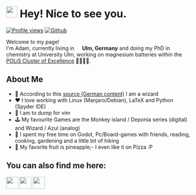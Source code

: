 <h1><img src="https://emojis.slackmojis.com/emojis/images/1531849430/4246/blob-sunglasses.gif?1531849430" width="30"/> Hey! Nice to see you.</h1>

[![Profile views](https://komarev.com/ghpvc/?username=adamreupert&color=blue)]()
[![Github](https://img.shields.io/github/followers/adamreupert?label=Follow&style=social)](https://github.com/adamreupert)

<p>Welcome to my page! </br> I'm Adam, currently living in <img src="https://cdn-icons-png.flaticon.com/512/197/197571.png" width="13"/> <b>Ulm, Germany</b> and doing my PhD in chemistry at University Ulm, working on magnesium batteries within the <a href="https://www.postlithiumstorage.org/en/">POLiS Cluster of Excellence</a> 👨🏼‍🔬🔋.</p> 

<h2> About Me </h2>

- 🧙 According to this <a href="https://media-exp1.licdn.com/dms/image/C4E22AQH0ugI68f_mfQ/feedshare-shrink_2048_1536/0/1644915427638?e=1672272000&v=beta&t=LzciSHxgSdSp1yix5ERKchfoPFwe_4R7th3WaAVEZKw">source (German content)</a> I am a wizard
- ♥️  I love working with Linux (Manjaro/Debian), LaTeX and Python (Spyder IDE)
- 🛑  I am to dump for vim 
- 🕹️  My favourite Games are the Monkey island / Deponia series (digital) and Wizard / Azul (analog)
- 🚵  I spent my free time on Godot, Pc/Board-games with friends, reading, cooking, gardening and a little bit of hiking 
- 🍍  My favorite fruit is pineapple;- I even like it on Pizza :P

<h2> You can also find me here:</h2>
<a href = 'https://www.linkedin.com/in/adam-reupert-362863238/'> <img width = '32px' align= 'center' src="https://upload.wikimedia.org/wikipedia/commons/c/ca/LinkedIn_logo_initials.png"/></a>
<a href = 'https://www.researchgate.net/profile/Adam-Reupert'> <img width = '32px' align= 'center' src="https://upload.wikimedia.org/wikipedia/commons/5/5e/ResearchGate_icon_SVG.svg"/></a>
<a href = 'https://orcid.org/0000-0003-2238-9670'> <img width = '32px' align= 'center' src="https://upload.wikimedia.org/wikipedia/commons/0/06/ORCID_iD.svg"/></a>
<!---
<h2> My github stats! </h2>

![Adam's 𝚐𝚒𝚝𝚑𝚞𝚋 𝚐𝚛𝚊𝚙𝚑](https://activity-graph.herokuapp.com/graph?username=adamreupert&theme=react-dark&hide_border=true&area=true)

|![Adam's github stats](https://github-readme-stats.vercel.app/api?username=adamreupert&show_icons=true&hide_border=true&bg_color=0d1117&text_color=5bcdec&title_color=5bcdec&icon_color=ffffff)|![Adam GitHub Streak](https://github-readme-streak-stats.herokuapp.com/?user=adamreupert&background=0d1117&currStreakNum=ffffff&sideNums=ffffff&ring=5bcdec&currStreakLabel=5bcdec&fire=5bcdec&sideLabels=5bcdec&hide_border=true)|
| ----- | --- |

|![Github Stars](https://github-readme-stats.vercel.app/api?username=adamreupert&show_icons=true&locale=en&count_private=true&hide_rank=true&custom_title=My%20GitHub%20Stats&disable_animations=true&bg_color=0d1117&text_color=5bcdec&title_color=5bcdec&icon_color=ffffff&hide_border=true)|![Top Langs](https://github-readme-stats.vercel.app/api/top-langs/?username=adamreupert&layout=compact&bg_color=0d1117&text_color=5bcdec&title_color=5bcdec&icon_color=ffffff)|
| ----- | --- |
--->
